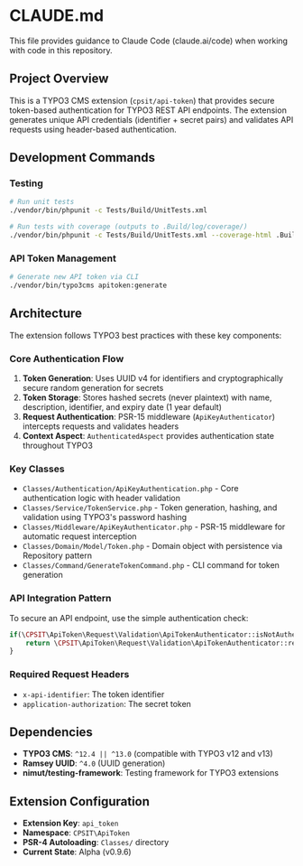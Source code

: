 # CLAUDE.md

This file provides guidance to Claude Code (claude.ai/code) when working with code in this repository.

## Project Overview

This is a TYPO3 CMS extension (`cpsit/api-token`) that provides secure token-based authentication for TYPO3 REST API endpoints. The extension generates unique API credentials (identifier + secret pairs) and validates API requests using header-based authentication.

## Development Commands

### Testing

```bash
# Run unit tests
./vendor/bin/phpunit -c Tests/Build/UnitTests.xml

# Run tests with coverage (outputs to .Build/log/coverage/)
./vendor/bin/phpunit -c Tests/Build/UnitTests.xml --coverage-html .Build/log/coverage/
```

### API Token Management

```bash
# Generate new API token via CLI
./vendor/bin/typo3cms apitoken:generate
```

## Architecture

The extension follows TYPO3 best practices with these key components:

### Core Authentication Flow
1. **Token Generation**: Uses UUID v4 for identifiers and cryptographically secure random generation for secrets
2. **Token Storage**: Stores hashed secrets (never plaintext) with name, description, identifier, and expiry date (1 year default)
3. **Request Authentication**: PSR-15 middleware (`ApiKeyAuthenticator`) intercepts requests and validates headers
4. **Context Aspect**: `AuthenticatedAspect` provides authentication state throughout TYPO3

### Key Classes
- `Classes/Authentication/ApiKeyAuthentication.php` - Core authentication logic with header validation
- `Classes/Service/TokenService.php` - Token generation, hashing, and validation using TYPO3's password hashing
- `Classes/Middleware/ApiKeyAuthenticator.php` - PSR-15 middleware for automatic request interception
- `Classes/Domain/Model/Token.php` - Domain object with persistence via Repository pattern
- `Classes/Command/GenerateTokenCommand.php` - CLI command for token generation

### API Integration Pattern
To secure an API endpoint, use the simple authentication check:

```php
if(\CPSIT\ApiToken\Request\Validation\ApiTokenAuthenticator::isNotAuthenticated($request)){
    return \CPSIT\ApiToken\Request\Validation\ApiTokenAuthenticator::returnErrorResponse();
}
```

### Required Request Headers
- `x-api-identifier`: The token identifier
- `application-authorization`: The secret token

## Dependencies

- **TYPO3 CMS**: `^12.4 || ^13.0` (compatible with TYPO3 v12 and v13)
- **Ramsey UUID**: `^4.0` (UUID generation)
- **nimut/testing-framework**: Testing framework for TYPO3 extensions

## Extension Configuration

- **Extension Key**: `api_token`
- **Namespace**: `CPSIT\ApiToken`
- **PSR-4 Autoloading**: `Classes/` directory
- **Current State**: Alpha (v0.9.6)